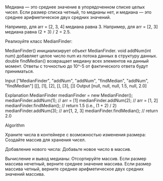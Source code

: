Медиана — это среднее значение в упорядоченном списке целых чисел. 
Если размер списка четный, то медианы нет, 
и медиана — это среднее арифметическое двух средних значений.

Например, для arr = [2, 3, 4] медиана равна 3.
Например, для arr = [2, 3] медиана равна (2 + 3) / 2 = 2.5.

Реализуйте класс MedianFinder:

MedianFinder() инициализирует объект MedianFinder.
void addNum(int num) добавляет целое число num из потока данных в структуру данных.
double findMedian() возвращает медиану всех элементов на данный момент. 
Ответы с точностью до 10^-5 от фактического ответа будут приниматься.

Input
["MedianFinder", "addNum", "addNum", "findMedian", "addNum", "findMedian"]
[[], [1], [2], [], [3], []]
Output
[null, null, null, 1.5, null, 2.0]

Explanation
MedianFinder medianFinder = new MedianFinder();
medianFinder.addNum(1);    // arr = [1]
medianFinder.addNum(2);    // arr = [1, 2]
medianFinder.findMedian(); // return 1.5 (i.e., (1 + 2) / 2)
medianFinder.addNum(3);    // arr[1, 2, 3]
medianFinder.findMedian(); // return 2.0

Algorithm

Храните числа в контейнере с возможностью изменения размера:
Создайте массив для хранения чисел.

Добавление нового числа:
Добавьте новое число в массив.

Вычисление и вывод медианы:
Отсортируйте массив.
Если размер массива нечетный, верните среднее значение массива.
Если размер массива четный, верните среднее арифметическое двух средних значений массива.